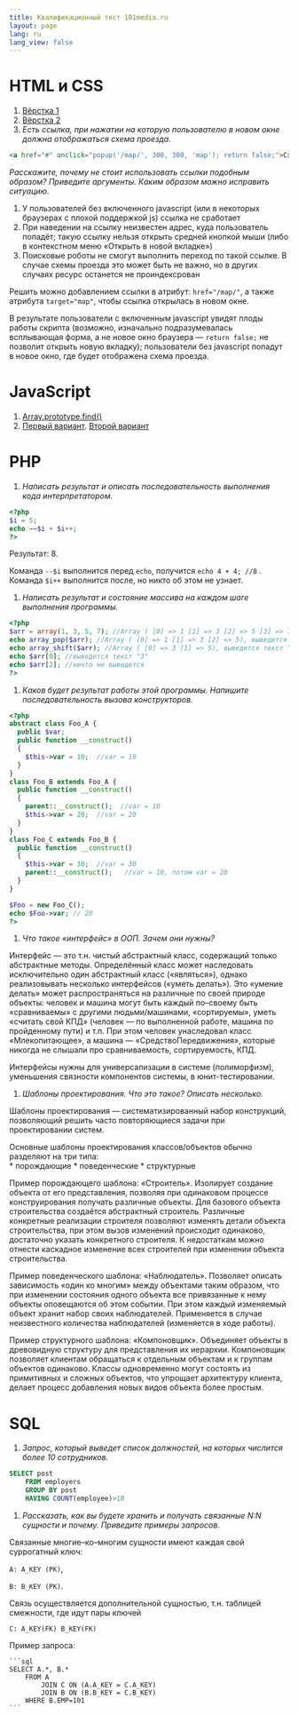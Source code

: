 ```yaml
---
title: Квалификационный тест 101media.ru
layout: page
lang: ru
lang_view: false
---
```



HTML и CSS
=====================

1. [Вёрстка 1][html1]
1. [Вёрстка 2][html2]
1. *Есть ссылка, при нажатии на которую пользователю в новом окне должна отображаться схема проезда.*

  ```html
  <a href="#" onclick="popup('/map/', 300, 300, 'map'); return false;">Схема проезда</a>
  ```
  *Расскажите, почему не стоит использовать ссылки подобным образом? Приведите аргументы. Каким образом можно исправить ситуацию.*

  1. У пользователей без включенного javascript (или в некоторых браузерах с плохой поддержкой js) ссылка не сработает
  1. При наведении на ссылку неизвестен адрес, куда пользователь попадёт; такую ссылку нельзя открыть средней кнопкой мыши (либо в контекстном меню «Открыть в новой вкладке»)
  1. Поисковые роботы не смогут выполнить переход по такой ссылке. В случае схемы проезда это может быть не важно, но в других случаях ресурс останется не проиндексрован

  Решить можно добавлением ссылки в атрибут: `href="/map/"`, а также атрибута `target="map"`, чтобы ссылка открылась в новом окне.

  В результате пользователи с включенным javascript увидят плоды работы скрипта (возможно, изначально подразумевалась всплывающая форма, а не новое окно браузера &mdash; `return false;` не позволит открыть новую вкладку); пользователи без javascript попадут в новое окно, где будет отображена схема проезда.

JavaScript
=====================

1. [Array.prototype.find()][javascript1]
1. [Первый вариант][javascript2]. [Второй вариант][javascript3]

PHP
=====================

1. *Написать результат и описать последовательность выполнения кода интерпретатором.*

  ```php
  <?php
  $i = 5;
  echo −−$i + $i++;
  ?>
  ```
  Результат: 8.

  Команда `--$i` выполнится перед `echo`, получится `echo 4 + 4; //8` . Команда `$i++` выполнится после, но никто об этом не узнает.

1. *Написать результат и состояние массива на каждом шаге выполнения программы.*

  ```php
  <?php
  $arr = array(1, 3, 5, 7); //Array ( [0] => 1 [1] => 3 [2] => 5 [3] => 7)
  echo array_pop($arr); //Array ( [0] => 1 [1] => 3 [2] => 5), выведется текст "7"
  echo array_shift($arr); //Array ( [0] => 3 [1] => 5), выведется текст "1"
  echo $arr[0]; //выведется текст "3"
  echo $arr[2]; //ничто не выведется
  ?>
  ```

1.  *Каков будет результат работы этой программы. Напишите последовательность вызова конструкторов.*

  ```php
  <?php
  abstract class Foo_A {
    public $var;
    public function __construct()
    {
      $this->var = 10;  //var = 10
    }
  }
  class Foo_B extends Foo_A {
    public function __construct()
    {
      parent::__construct();  //var = 10
      $this->var = 20;  //var = 20
    }
  }
  class Foo_C extends Foo_B {
    public function __construct()
    {
      $this->var = 30;  //var = 30
      parent::__construct();   //var = 10, потом var = 20
    }
  }

  $Foo = new Foo_C();
  echo $Foo->var; // 20
?>
```

1. *Что такое «интерфейс» в ООП. Зачем они нужны?*

  Интерфейс &mdash; это т.н. чистый абстрактный класс, содержащий только абстрактные методы. Определённый класс может наследовать исключительно один абстрактный класс («являться»), однако реализовывать несколько интерфейсов («уметь делать»). Это «умение делать» может распространяться на различные по своей природе объекты: человек и машина могут быть каждый по&ndash;своему быть «сравниваемы» с другими людьми/машинами, «сортируемы», уметь «считать свой КПД» (человек &mdash; по выполненной работе, машина по пройденному пути) и т.п. При этом человек унаследовал класс «Млекопитающее», а машина &mdash; «СредствоПередвижения», которые никогда не слышали про сравниваемость, сортируемость, КПД.

  Интерфейсы нужны для универсализации в системе (полиморфизм), уменьшения связности компонентов системы, в юнит-тестировании.

1. *Шаблоны проектирования. Что это такое? Описать несколько.*

  Шаблоны проектирования &mdash; систематизированный набор конструкций, позволяющий решить часто повторяющиеся задачи при проектировании систем.

  Основные шаблоны проектирования классов/объектов обычно разделяют на три типа:  
    * порождающие
    * поведенческие
    * структурные

  Пример порождающего шаблона: «Строитель». Изолирует создание объекта от его представления, позволяя при одинаковом процессе конструирования получать различные объекты. Для базового объекта строительства создаётся абстрактный строитель. Различные конкретные реализации строителя позволяют изменять детали объекта строительства, при этом вызов изменений происходит одинаково, достаточно указать конкретного строителя. К недостаткам можно отнести каскадное изменение всех строителей при изменении объекта строительства.

  Пример поведенческого шаблона: «Наблюдатель». Позволяет описать зависимость «один ко многим» между объектами таким образом, что при изменении состояния одного объекта все привязанные к нему объекты оповещаются об этом событии. При этом каждый изменяемый объект хранит набор своих наблюдателей. Применяется в случае неизвестного количества наблюдателей (изменяется в ходе работы).

  Пример структурного шаблона: «Компоновщик». Объединяет объекты в древовидную структуру для представления их иерархии. Компоновщик позволяет клиентам обращаться к отдельным объектам и к группам объектов одинаково. Классы одновременно могут состоять из примитивных и сложных объектов, что упрощает архитектуру клиента, делает процесс добавления новых видов объекта более простым.

SQL
=====================

1. *Запрос, который выведет список должностей, на которых числится более 10 сотрудников.*

  ```sql
  SELECT post
      FROM employers
      GROUP BY post
      HAVING COUNT(employee)>10
  ```

1. *Рассказать, как вы будете хранить и получать связанные N:N сущности и почему. Приведите примеры запросов.*

  Связанные многие&ndash;ко&ndash;многим сущности имеют каждая свой суррогатный ключ:

  `A: A_KEY (PK)`,

  `B: B_KEY (PK)`.

  Связь осуществляется дополнительной сущностью, т.н. таблицей смежности, где идут пары ключей

  `C: A_KEY(FK) B_KEY(FK)`

  Пример запроса:

    ```sql
    SELECT A.*, B.*
        FROM A
            JOIN C ON (A.A_KEY = C.A_KEY)
            JOIN B ON (B.B_KEY = C.B_KEY)
        WHERE B.EMP=101
    ```




[html1]: http://jsfiddle.net/n3CDs/
[html2]: http://jsfiddle.net/k3pSB/
[javascript1]: http://jsfiddle.net/ZCj3N/
[javascript2]: http://jsfiddle.net/AGA7x/
[javascript3]: http://jsfiddle.net/4S6GZ/
